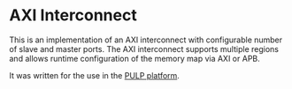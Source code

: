 # AXI Interconnect

This is an implementation of an AXI interconnect with configurable number of
slave and master ports. The AXI interconnect supports multiple regions and
allows runtime configuration of the memory map via AXI or APB.

It was written for the use in the [PULP platform](http://pulp.ethz.ch/).
